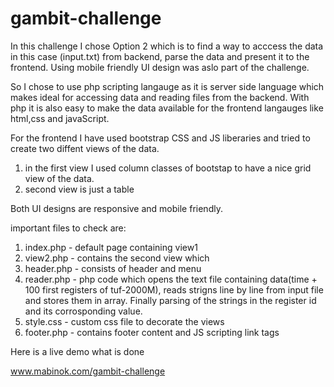 # gambit-challenge
In this challenge I chose Option 2 which is to find a way to acccess the data in this case (input.txt) from backend, 
parse the data and present it to the frontend. Using mobile friendly UI design was aslo part of the challenge.

So I chose to use php scripting langauge as it is server side language which makes ideal for accessing data and 
reading files from the backend. With php it is also easy to make the data available for the frontend langauges like 
html,css and javaScript.

For the frontend I have used bootstrap CSS and JS liberaries and tried to create two diffent views of the data. 

1. in the first view I used column classes of bootstap to have a nice grid view of the data.
2. second view is just a table 

Both UI designs are responsive and mobile friendly.

important files to check are: 
1. index.php - default page containing view1
2. view2.php - contains the second view which 
3. header.php - consists of header and menu 
4. reader.php - php code which opens the text file containing data(time  + 100 first registers of tuf-2000M),
                reads strigns line by line from input file  and stores them in array. Finally parsing of the strings 
                in the register id and its corrosponding value.
5. style.css - custom css file to decorate the views
6. footer.php - contains footer content and JS scripting link tags


Here is a live demo what is done

www.mabinok.com/gambit-challenge

                   



